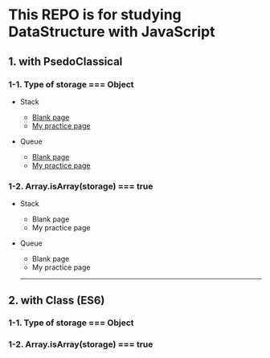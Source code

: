 # This REPO is for studying DataStructure with JavaScript


## 1. with PsedoClassical
### 1-1. Type of storage === Object
  - Stack 
    - [Blank page](pseudoclassical/object/blank/blank-stack-pseudoclassical-object.js)
    - [My practice page](pseudoclassical/object/result/result-stack-pseudoclassical-object.js)
    
  - Queue
    - [Blank page](pseudoclassical/object/blank/blank-queue-pseudoclassical-object.js)
    - [My practice page](pseudoclassical/object/result/result-queue-pseudoclassical-object.js)
### 1-2. Array.isArray(storage) === true
  - Stack
    - Blank page
    - My practice page
    
  - Queue
    - Blank page
    - My practice page
    
    <hr>

## 2. with Class (ES6)
### 1-1. Type of storage === Object
### 1-2. Array.isArray(storage) === true
